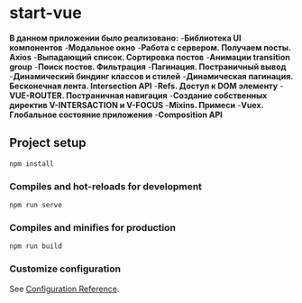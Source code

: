 # start-vue

   **В данном приложении было реализовано:**
    -**Библиотека UI компонентов**
    -**Модальное окно**
    -**Работа с сервером. Получаем посты. Axios**
    -**Выпадающий список. Сортировка постов**
    -**Анимации transition group**
    -**Поиск постов. Фильтрация**
    -**Пагинация. Постраничный вывод**
    -**Динамический биндинг классов и стилей**
    -**Динамическая пагинация. Бесконечная лента. Intersection API**
    -**Refs. Доступ к DOM элементу**
    -**VUE-ROUTER. Постраничная навигация**
    -**Создание собственных директив V-INTERSACTION и V-FOCUS**
    -**Mixins. Примеси**
    -**Vuex. Глобальное состояние приложения**
    -**Composition API**

## Project setup
```
npm install
```

### Compiles and hot-reloads for development
```
npm run serve
```

### Compiles and minifies for production
```
npm run build
```

### Customize configuration
See [Configuration Reference](https://cli.vuejs.org/config/).

